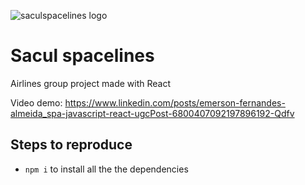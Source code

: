 ![saculspacelines logo](https://upload.wikimedia.org/wikipedia/commons/6/6c/Star_Wars_Logo.svg)

# Sacul spacelines

Airlines group project made with React

Video demo: https://www.linkedin.com/posts/emerson-fernandes-almeida_spa-javascript-react-ugcPost-6800407092197896192-Qdfv

## Steps to reproduce

- `npm i` to install all the the dependencies
